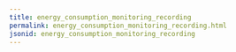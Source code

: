 ```yaml
---
title: energy_consumption_monitoring_recording
permalink: energy_consumption_monitoring_recording.html
jsonid: energy_consumption_monitoring_recording
---
```

